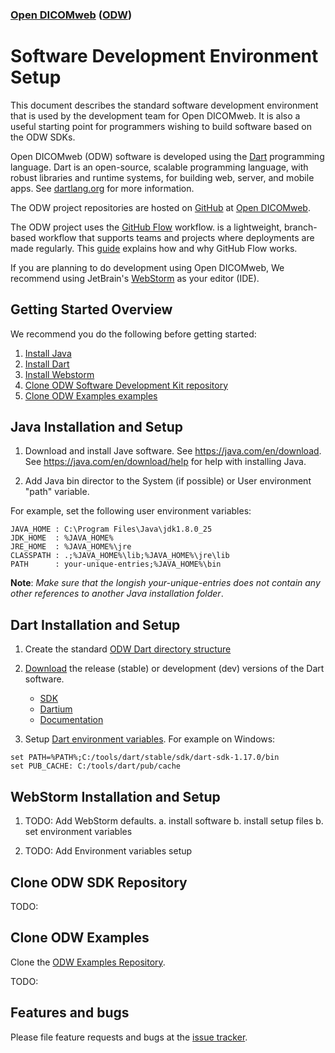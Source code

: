 ### [Open DICOMweb][ODW] ([ODW][ODW])
# Software Development Environment Setup

This document describes the standard software development environment
that is used by the development team for Open DICOMweb. It is also a
useful starting point for programmers wishing to build software based on
the ODW SDKs.

Open DICOMweb (ODW) software is developed using the [Dart] programming
language. Dart is an open-source, scalable programming language, with
robust libraries and runtime systems, for building web, server, and
mobile apps. See [dartlang.org][dartlang] for more information.

The ODW project repositories are hosted on [GitHub][GitHub] at [Open DICOMweb][ODW].

The ODW project uses the [GitHub Flow][GitFlow] workflow. is a lightweight,
branch-based workflow that supports teams and projects where deployments
are made regularly. This [guide][GitFlow] explains how and why GitHub Flow works.

If you are planning to do development using Open DICOMweb, We recommend
using JetBrain's [WebStorm][WebStorm] as your editor (IDE).

## Getting Started Overview

We recommend you do the following before getting started:

1. [Install Java](#java-setup)
2. [Install Dart](#dart-setup)
3. [Install Webstorm](#webstorm-setup)
4. [Clone ODW Software Development Kit repository](#clone-sdk)
5. [Clone ODW Examples examples](#clone-examples)

## <a id="java-setup"></a>Java Installation and Setup

1. Download and install Jave software. See https://java.com/en/download.
See https://java.com/en/download/help for help with installing Java.

2. Add Java bin director to the System (if possible) or User environment
"path" variable.

For example, set the following user environment variables:

    JAVA_HOME : C:\Program Files\Java\jdk1.8.0_25
    JDK_HOME  : %JAVA_HOME%
    JRE_HOME  : %JAVA_HOME%\jre
    CLASSPATH : .;%JAVA_HOME%\lib;%JAVA_HOME%\jre\lib
    PATH      : your-unique-entries;%JAVA_HOME%\bin

**Note**: _Make sure that the longish your-unique-entries does not contain
 any other references to another Java installation folder_.

## <a id="dart-setup"></a>Dart Installation and Setup

1. Create the standard
[ODW Dart directory structure](./dart_directory_structure.md)

2. [Download][Download] the release (stable) or development (dev) versions of the Dart software.
      - [SDK][SDK]
      - [Dartium][Dartium]
      - [Documentation][Doc]

3. Setup [Dart environment variables][dart-env-var]. For example on Windows:

```
set PATH=%PATH%;C:/tools/dart/stable/sdk/dart-sdk-1.17.0/bin
set PUB_CACHE: C:/tools/dart/pub/cache
```

## <a id="webstorm-setup"></a>WebStorm Installation and Setup

1. TODO: Add WebStorm defaults. a. install software b. install setup files b.
   set environment variables

2. TODO: Add Environment variables setup

## <a id="clone-sdk"></a>Clone ODW SDK Repository

TODO:

## <a id="clone-examples"></a> Clone ODW Examples

Clone the [ODW Examples Repository][Examples].

TODO:

## Features and bugs

Please file feature requests and bugs at the [issue tracker][tracker].

[ODW]: https://github.com/OpenDICOMweb
[Dart]: https://en.wikipedia.org/wiki/Dart_(programming_language)
[Download]: https://www.dartlang.org/downloads/archive
[SDK]: https://www.dartlang.org/tools/sdk
[Dartium]: https://www.dartlang.org/tools/dartium.
[Doc]: https://www.dartlang.org/tools/doc.
[dart-env-var]: https://www.dartlang.org/tools/pub/installing.html
[dartlang]: https://www.dartlang.org
[GitHub]: https://github.com
[GitFlow]: https://guides.github.com/introduction/flow
[WebStorm]: https://www.jetbrains.com/webstorm/
[Examples]: https://github.com/OpenDICOMweb/examples
[tracker]: https://github.com/OpenDICOMweb/setup/issues

